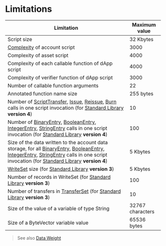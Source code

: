 # Limitations

| Limitation | Maximum value |
|---|---|
| Script size | 32 Kbytes |
| [Complexity](/en/ride/base-concepts/complexity) of account script | 3000 |
| Complexity of asset script | 4000 |
| Complexity of each callable function of dApp script | 4000 |
| Complexity of verifier function of dApp script | 3000 |
| Number of callable function arguments | 22 |
| Annotated function name size | 255 bytes |
| Number of [ScriptTransfer](/en/ride/structures/common-structures/script-transfer), [Issue](/en/ride/structures/common-structures/issue), [Reissue](/en/ride/structures/common-structures/reissue), [Burn](/en/ride/structures/common-structures/burn) calls in one script invocation (for [Standard Library](/en/ride/script/standard-library) **version 4**) | 10 |
| Number of [BinaryEntry](/en/ride/structures/common-structures/binary-entry), [BooleanEntry](/en/ride/structures/common-structures/boolean-entry), [IntegerEntry](/en/ride/structures/common-structures/int-entry), [StringEntry](/en/ride/structures/common-structures/string-entry) calls in one script invocation (for [Standard Library](/en/ride/script/standard-library) **version 4**) | 100 |
| Size of the data written to the account data storage, for all [BinaryEntry](/en/ride/structures/common-structures/binary-entry), [BooleanEntry](/en/ride/structures/common-structures/boolean-entry), [IntegerEntry](/en/ride/structures/common-structures/int-entry), [StringEntry](/en/ride/structures/common-structures/string-entry) calls in one script invocation (for [Standard Library](/en/ride/script/standard-library) **version 4**) | 5 Kbytes |
| [WriteSet](/en/ride/structures/common-structures/write-set) size (for [Standard Library](/en/ride/script/standard-library) **version 3**) | 5 Kbytes |
| Number of records in WriteSet (for [Standard Library](/en/ride/script/standard-library) **version 3**) | 100 |
| Number of transfers in [TransferSet](/en/ride/structures/common-structures/transfer-set) (for [Standard Library](/en/ride/script/standard-library) **version 3**) | 10 |
| Size of the value of a variable of type String | 32767  characters |
| Size of a ByteVector variable value | 65536 bytes |

> See also [Data Weight](/en/ride/limits/weight)